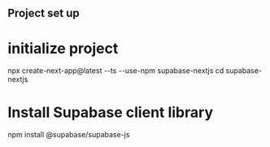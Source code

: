 ## Project set up

# initialize project

npx create-next-app@latest --ts --use-npm supabase-nextjs
cd supabase-nextjs

# Install Supabase client library

npm install @supabase/supabase-js
